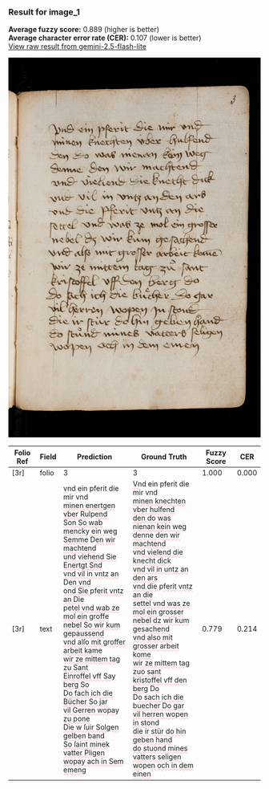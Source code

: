 ### Result for image_1
**Average fuzzy score:** 0.889 (higher is better)<br>**Average character error rate (CER):** 0.107 (lower is better)<br>[View raw result from gemini-2.5-flash-lite](https://github.com/RISE-UNIBAS/humanities_data_benchmark/blob/main/results/2025-10-24/T0285/request_T0285_image_1.json)

<img src="https://github.com/RISE-UNIBAS/humanities_data_benchmark/blob/main/benchmarks/medieval_manuscripts/images/image_1.jpg?raw=true" alt="image_1" width="800px">

<style>
.diff { text-decoration: underline; text-decoration-color: #ffcccc; text-decoration-style: wavy; }
</style>

| Folio Ref | Field | Prediction | Ground Truth | Fuzzy Score | CER |
|-----------|-------|------------|--------------|-------------|-----|
| [3r] | folio | 3 | 3 | 1.000 | 0.000 |
| [3r] | text | <span class="diff">v</span>nd ein pferit die mir vnd<br><span class="diff">minen enertgen vber Rul</span>p<span class="diff">end<br>Son So wab mencky ein weg<br>Semme</span> D<span class="diff">en wir machtend<br>und viehend Sie Enertgt Snd<br>vnd vil in vntz an</span> D<span class="diff">en vnd<br>ond Sie </span>p<span class="diff">ferit vntz an Die<br></span>pe<span class="diff">tel vnd wab ze mol ein groffe<br>nebel So wir kum gepaussend<br>vnd alſo mit groffer arbeit kame<br>wir ze mittem tag zu Sant<br>Einroffel vff Say berg So<br>Do fach ich die Bücher So jar<br>vil Gerren wopay zu pone<br>Die w ſuir Solgen gelben band<br>So ſaint minek vatter Pligen<br>wopay ach in Sem emeng</span> | <span class="diff">V</span>nd ein pferit die mir vnd<br><span class="diff"> minen knechten vber hulfend<br> den do was nienan kein weg<br> denne den wir machtend<br> vnd vielend die knecht dick<br> vnd vil in untz an den ars<br> vnd die </span>p<span class="diff">ferit vntz an die <br> settel vnd was ze mol ein grosser<br> nebel dz wir kum gesachend<br> vnd also mit grosser arbeit kome<br> wir ze mittem tag zuo sant<br> kristoffel vff den berg</span> D<span class="diff">o<br></span> D<span class="diff">o sach ich die buecher Do gar<br> vil herren wo</span>p<span class="diff">en in stond<br> die ir stür do hin geben hand<br> do stuond mines vatters seligen<br> wo</span>pe<span class="diff">n och in dem einen</span> | 0.779 | 0.214 |
